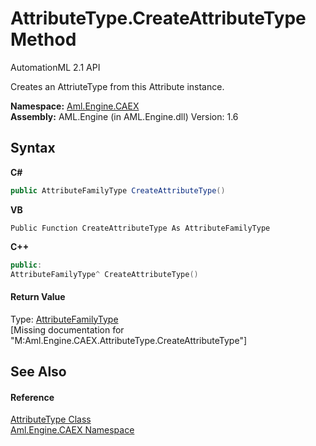 # AttributeType.CreateAttributeType Method 
AutomationML 2.1 API 

Creates an AttriuteType from this Attribute instance.

**Namespace:**&nbsp;<a href="N_Aml_Engine_CAEX">Aml.Engine.CAEX</a><br />**Assembly:**&nbsp;AML.Engine (in AML.Engine.dll) Version: 1.6

## Syntax

**C#**<br />
``` C#
public AttributeFamilyType CreateAttributeType()
```

**VB**<br />
``` VB
Public Function CreateAttributeType As AttributeFamilyType
```

**C++**<br />
``` C++
public:
AttributeFamilyType^ CreateAttributeType()
```


#### Return Value
Type: <a href="T_Aml_Engine_CAEX_AttributeFamilyType">AttributeFamilyType</a><br />\[Missing <returns> documentation for "M:Aml.Engine.CAEX.AttributeType.CreateAttributeType"\]

## See Also


#### Reference
<a href="T_Aml_Engine_CAEX_AttributeType">AttributeType Class</a><br /><a href="N_Aml_Engine_CAEX">Aml.Engine.CAEX Namespace</a><br />